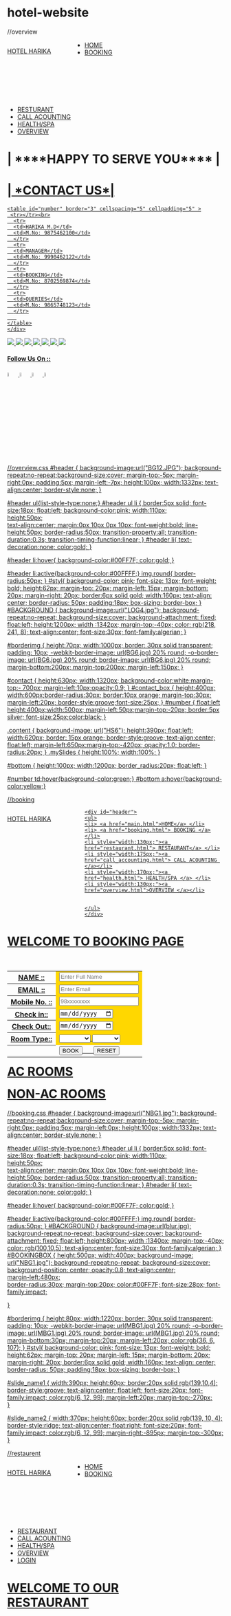 # hotel-website
//overview
<!doctype html>
<html>
<head>
<title>LOGIN PAGE</title>
<link href="overview.css" rel="stylesheet" type="text/css"/>

</head>
<body>

<div id="logo" style="height:150px;width:180px;float:left;"><a href="main.html">
<p id="styl">HOTEL HARIKA</p>
</div>

<div id="header">
<ul>
<li> <a href="main.html">HOME</a> </li>
<li> <a href="booking.html">BOOKING </a></li>
<li style="width:130px;"><a href="restaurant.html">RESTURANT</a> </li>
<li style="width:175px;"><a href="call_accounting.html"> CALL ACOUNTING </a></li>
<li style="width:170px;"><a href="health.html"> HEALTH/SPA </a></li>
<li style="width:130px;"><a href="overview.html">OVERVIEW </a></li>
</ul>
</div>

<div id= BACKGROUND>
 <h1 id="borderimg">| ****HAPPY TO SERVE YOU**** |</h1>

 <div id="contact">
    <div id="contact_box">
     <h1><u>| *CONTACT US*|</h1>

    <table id="number" border="3" cellspacing="5" cellpadding="5" >
     <tr></tr><br>
      <tr>
      <td>HARIKA M.D</td>
      <td>M.No: 9875462100</td>
      </tr>
      <tr>
      <td>MANAGER</td>
      <td>M.No: 9990462122</td>
      </tr>
      <tr>
      <td>BOOKING</td>
      <td>M.No: 8702569874</td>
      </tr>
      <tr>
      <td>QUERIES</td>
      <td>M.No: 9865748123</td>
      </tr>
       
    </table>
    </div>

   <div class="content">
   
  <img class="mySlides " src="over1.jpg" >
  <img class="mySlides " src="over2.jpg" >
  <img class="mySlides " src="over3.jpg" >
  <img class="mySlides " src="over4.jpg"  >
  <img class="mySlides " src="over5.jpg" >
  <img class="mySlides " src="pic17.jpg"  >
  <img class="mySlides " src="AC2.jpg"  >

   </div>
 <div id="bottom">
   <h4>Follow Us On :: <h4>
    <a href="#"><img src="fb.jpg" height="5%" width="5%"></a>
    <a href="#"><img src="google.jpg" height="5%" width="5%"></a>
    <a href="#"><img src="tw.jpg" height="5%" width="5%"></a>
   <a href="#"><img src="yoo.png" height="5%" width="5%"></a>
 </div>  

</div>

</div>
<script>

var myIndex = 0;
carousel();
   
function carousel()
 {
    var i;
    var x = document.getElementsByClassName("mySlides");
    for (i = 0; i < x.length; i++) {
       x[i].style.display = "none";  
    }
    myIndex++;
    if (myIndex > x.length) {myIndex = 1}    
    x[myIndex-1].style.display = "block";  
    setTimeout(carousel, 1000);    
  }

</script>


</body>
</html>


//overview.css
#header
{
   background-image:url("BG12.JPG"); background-repeat:no-repeat;background-size:cover;
  margin-top:-5px; margin-right:0px;  padding:5px;   margin-left:-7px;
  height:100px; width:1332px;
  text-align:center; border-style:none;
  }


#header ul{list-style-type:none;}
#header ul li
{
        border:5px solid; font-size:18px;
        float:left; background-color:pink;
        width:110px;     
        height:50px;   
        text-align:center;
        margin:0px 10px 0px 10px;
        font-weight:bold;
        line-height:50px;
        border-radius:50px;
        transition-property:all;
        transition-duration:0.3s;
        transition-timing-function:linear;
}
#header li{
        text-decoration:none;
        color:gold;
        }

#header li:hover{
                      background-color:#00FF7F;
                        color:gold;
                        }

#header li:active{background-color:#00FFFF;}
img.round{ border-radius:50px; }
#styl{
      background-color: pink; 
      font-size: 13px; font-weight: bold; 
      height:62px; margin-top: 20px; 
       margin-left: 15px;
       margin-bottom: 20px;
        margin-right: 20px;
         border:6px solid gold; 
        width:160px; text-align: center; 
        border-radius: 50px; 
        padding:18px; box-sizing: border-box;
    }
#BACKGROUND
{
    background-image:url("LOG4.jpg"); background-repeat:no-repeat;
  background-size:cover;
  background-attachment: fixed;
   float:left;
   height:1200px;
   width :1342px;
   margin-top:-40px;
    color: rgb(218, 241, 8);
   text-align:center;
font-size:30px; font-family:algerian;
}

#borderimg
{
    height:70px; width:1000px;
    border: 30px solid transparent;
     padding: 10px;
    -webkit-border-image: url(BG6.jpg) 20% round;
    -o-border-image: url(BG6.jpg) 20% round;
    border-image: url(BG6.jpg) 20% round;
    margin-bottom:200px;  margin-top:200px; 
    margin-left:150px;
}

#contact
{
    height:630px; width:1320px; background-color:white;margin-top:-    700px; margin-left:10px;opacity:0.9;
}
#contact_box
{
  height:400px; width:600px;border-radius:30px; 
   border:10px orange;   margin-top:30px; margin-left:20px;
   border-style:groove;font-size:25px;
}
#number
{   float:left
    height:400px;width:500px; margin-left:50px;margin-top:-20px;
   border:5px silver; font-size:25px;color:black;
}

.content
{
    background-image: url("HS6");
    height:390px;   float:left;
    width:620px;
    border: 15px orange;
    border-style:groove;
    text-align:center;
    float:left;
    margin-left:650px;margin-top:-420px;
    opacity:1.0;
    border-radius:20px;
 }
.mySlides
{
    height:100%;
    width:100%;
}
 
#bottom
{
   height:100px; width:1200px; border_radius:20px; float:left;
}

#number td:hover{background-color:green;}
#bottom a:hover{background-color:yellow;}

//booking

<html>
<head>
<title>BOOKING PAGE</title>
<link href="booking.css" rel="stylesheet" type="text/css"/>


</head>
<body>
  <div id="logo" style="height:150px;width:180px;float:left;"><a href="main.html">
   <p id="styl">HOTEL HARIKA</p>
    </div>
    
    <div id="header">
    <ul>
    <li> <a href="main.html">HOME</a> </li>
    <li> <a href="booking.html"> BOOKING </a></li>
    <li style="width:130px;"><a href="restaurant.html"> RESTAURANT</a> </li>
    <li style="width:175px;"><a href="call_accounting.html"> CALL ACOUNTING </a></li>
    <li style="width:170px;"><a href="health.html"> HEALTH/SPA </a> </li>
    <li style="width:130px;"><a href="overview.html">OVERVIEW </a></li>
    
    
    </ul>
    </div>

<div id= BACKGROUND>
<h1 id="borderimg">WELCOME TO BOOKING PAGE</h1>

  

  <div id="BOOKINGBOX">
 <form>

<table border="0" cellspacing="5" cellpadding="5" >
<tr></tr><br>
 <tr>
 <th >NAME :: </th>
 <td bgcolor="gold"><input type="text"  id="room" name="NAME1" placeholder="Enter Full Name"  required> </td>
 </tr>
<tr></tr>
<tr></tr>
 <tr>
 <th>EMAIL ::</th>
 <td bgcolor="gold"><input type="email" name ="email" id="email" placeholder="Enter Email" required></td>
 </tr>
<tr></tr>
<tr></tr>

<tr>
 <th>Mobile No. ::</th>
 <td bgcolor="gold"><input type="number" name ="text" id="room"  placeholder="98xxxxxxxx" required></td>
 </tr>
<tr></tr>
<tr></tr>

 <tr>
 <th >Check in:: </th>
 <td bgcolor="gold"><input type="date" id="room"  name="in" required> </td>
 </tr>
<tr></tr>
<tr></tr>
 <tr>
 <th>Check Out::</th>
 <td bgcolor="gold"><input type="date" id="room"  name ="out" required ></td>
 </tr>
<tr></tr>
<tr></tr>

<tr>
  <th>Room Type::</th>
  <td id="roomtype" bgcolor="gold"><select name ="dropdown" required >
  <option></option>
  <option>A/C</option>
  <option> Non A/C</option></select>
  <select name ="drpodown1" required>
  <option></option>
  <option >Single</option>
  <option >Double</option>
  <option >Three</option>
  </td>
  </tr>
 
  <tr><th></th>
<td><a href="payment.html"><input type="submit" id="sub"  value="BOOK" ></a> &nbsp&nbsp&nbsp&nbsp
<input type ="reset" id="sub" value="RESET" onclick="alert('Reset sucessfully enter again!!!')" ></td>
</tr>
<tr> </tr>

 </form>
 </table>
  </div>


<div id="slide_name1">
 <h1 style="margin-top:15px;"> AC ROOMS</h1>
<div>  

<div id="slide_name2">
 <h1 style="margin-top:15px;"> NON-AC ROOMS</h1>
</div>  


</div>
</body>
</html>

//booking.css
#header
{
   background-image:url("NBG1.jpg"); background-repeat:no-repeat;background-size:cover;
  margin-top:-5px; margin-right:0px;  padding:5px;   margin-left:0px;
  height:100px; width:1332px;
  text-align:center; border-style:none;
  }
 
#header ul{list-style-type:none;}
#header ul li
{
        border:5px solid; font-size:18px;
        float:left; background-color:pink;
        width:110px;     
	height:50px;   
	text-align:center;
	margin:0px 10px 0px 10px;
        font-weight:bold;
	line-height:50px;
	border-radius:50px;
	transition-property:all;
	transition-duration:0.3s;
	transition-timing-function:linear;
}
#header li{
	text-decoration:none;
	color:gold;
	}

#header li:hover{
		      background-color:#00FF7F;
			color:gold;
			}

#header li:active{background-color:#00FFFF;}
img.round{ border-radius:50px; }
#BACKGROUND
{
    background-image:url(blur.jpg); background-repeat:no-repeat;
  background-size:cover;
  background-attachment: fixed;
   float:left;
   height:800px;
   width :1340px;
   margin-top:-40px;
    color: rgb(100,10,5);
   text-align:center;
font-size:30px; font-family:algerian;
}
#BOOKINGBOX
{
   height:500px; width:400px;
   background-image: url("NBG1.jpg");
   background-repeat:no-repeat; background-size:cover;
   background-position: center;
   opacity:0.8;
    text-align:center;   
   margin-left:480px;     
   border-radius:30px;
   margin-top:20px;
   color:#00FF7F;
  font-size:28px;
  font-family:impact;
  
}

#borderimg
{
    height:80px; width:1220px;
    border: 30px solid transparent;
     padding: 10px;
    -webkit-border-image: url(MBG1.jpg) 20% round;
    -o-border-image: url(MBG1.jpg) 20% round;
    border-image: url(MBG1.jpg) 20% round;
    margin-bottom:30px;  margin-top:20px; 
    margin-left:20px;
   color:rgb(36, 6, 107);
}
#styl{
  background-color: pink; 
  font-size: 13px; font-weight: bold; 
  height:62px; margin-top: 20px; 
   margin-left: 15px;
   margin-bottom: 20px;
    margin-right: 20px;
     border:6px solid gold; 
    width:160px; text-align: center; 
    border-radius: 50px; 
    padding:18px; box-sizing: border-box;
}




 #slide_name1
 {
     width:390px;  height:60px;
     border:20px solid rgb(139,10,4);
     border-style:groove;
    text-align:center;
    float:left;
    font-size:20px;
   font-family:impact;
   color:rgb(6, 12, 99);
   margin-left:20px; margin-top:-270px;     
 }
 
 #slide_name2
 {
     width:370px;  height:60px;
     border:20px solid rgb(139, 10, 4);
     border-style:ridge;
    text-align:center;
    float:right;
    font-size:20px;
   font-family:impact;
   color:rgb(6, 12, 99);
   margin-right:-895px; margin-top:-300px;     
 }
 
 //restaurent
 <!doctype html>
<html>
<head>
<title>RESTAURANT PAGE</title>
<link href="restaurant.css" rel="stylesheet" type="text/css"/>

<script>
   
    function f1( ){ document.getElementById("borderimg").style.color="white";} 
    function f2( ){ document.getElementById("borderimg").style.color="gold"; }
    function f3( ){ document.getElementById("about1").style.color="blue";} 
    function f4( ){ document.getElementById("about1").style.color="orange"; }
    function f5( ){ document.getElementById("hotel").style.color="gold";} 
    function f6( ){ document.getElementById("hotel").style.color="blue"; }
    
	function ff( ){ document.getElementById("note").innerHTML="...";}
	function ff1( ){ document.getElementById("note").innerHTML="BUY 2 FOR Rs.400";} 
	function ff2( ){ document.getElementById("note").innerHTML="| ***BUY COMBO FOR Rs.450" ; }
    function ff3( ){ document.getElementById("note").innerHTML="| *** BUY 2 FOR Rs.550" ;} 
	function ff4( ){ document.getElementById("note").innerHTML="| *** BUY FOR Rs.400" ;}
    function ff5( ){ document.getElementById("note").innerHTML="| *** BUY FOR Rs.600" ;}
	function ff6( ){ document.getElementById("note").innerHTML="| *** BUY FOR Rs.450" ;}
    function ff7( ){ document.getElementById("note").innerHTML="| *** BUY FOR Rs.550";}
	function ff8( ){ document.getElementById("note").innerHTML="| *** BUY FOR Rs.400" ; }
   
  </script>


</head>
<body>

<div id="logo" style="height:150px;width:180px;float:left;"><a href="main.html">
  <p id="styl">HOTEL HARIKA</p>
</div>

<div id="header">
<ul>
<li> <a href="main.html">HOME</a> </li>
<li> <a href="booking.html">BOOKING </a></li>
<li style="width:130px;"><a href="restaurant.html">RESTAURANT</a> </li>
<li style="width:175px;"><a href="call_accounting.html"> CALL ACOUNTING </a></li>
<li style="width:170px;"><a href="health.html"> HEALTH/SPA </a></li>
<li style="width:130px;"><a href="overview.html">OVERVIEW </a></li>
<li><a href="login.html">LOGIN</a></li>

</ul>
</div>

<div id= BACKGROUND>
<h1 id="borderimg" onmouseover="f1()" onmouseout="f2()">WELCOME TO OUR<br>RESTAURANT<br></h1>
       <h3 style="margin-right:10px;margin-top:370px;" id="BEST">" Best In The City " </h3>


   <div id="ABOUT_US">
       <div id="about"><h2 style="font-family:algerian;color:orange;" id="about1" onmouseover="f3()"  onmouseout="f4()">"ABOUT US"</h2>
        <h4> Restaurant is a place for simplicity with Elegance. Good food, good beer, and good service. Simple is the name of the game, and we�re good at finding it in all the right places, even in your dining experience.
		We�re the group from <b id="hotel" onmouseover="f5()"  onmouseout="f6()">'HOTEL HARIKA'</b>... who make simply AWSOME food possible. Come join us and see what simplicity tastes like.</h4>
          <div id="IMG">
              <img src="kabob.jpg" id="img1" height="100%" width="100%">
              <img src="radish.jpg" id="img1" height="100%" width="100%">
              <img src="r9.jpg" id="img1" height="100%" width="100%">
              <img src="limes.jpg" id="img1" height="100%" width="100%">
          </div>
        </div>
    </div>

 <div id="PRICE">
    <div id="price_tag">
  <h1 style="margin-top:140px;font-size:70px;"><u id="p_id" onmouseover="f7()" onmouseout="f8()">"GREAT AFFORDABLE PRICE"</u></h1>
  <h2 style="color:purple;margin-left:500px;margin-top:350px;font-size:50px" onmouseover="f7()" onmouseout="f8()">With Attractive Combo Offers!</h2>
    </div>
 </div>
 
  
  <div id="price_menu">
   
    <div id="menu1">
        <img src="food5.jpg" id="menu_img" height="80%" width="100%" onmouseover="ff1()" onmouseout="ff()" >
        <h5 class="NAME"><u>Burger king:Rs.200/-</h5>
    </div>   
	
    <div id="menu1">
        <img src="f4.jpg" id="menu_img" height="80%" width="100%" onmouseover="ff2()" onmouseout="ff()">
        <h5 class="NAME"><u>Mutton Biryani:Rs.300/-</h5>
    </div>  

   <div id="menu1">
        <img src="food2.jpg" id="menu_img" height="80%" width="100%" onmouseover="ff3()" onmouseout="ff()">
        <h5 class="NAME"><u>Mexican Fries:Rs.380/-</h5>
    </div>  

    <div id="menu1">
        <img src="food3.jpg" id="menu_img" height="80%" width="100%" onmouseover="ff4()" onmouseout="ff()">
        <h5 class="NAME"><u>Delicios Delight:Rs.400/-</h5>
    </div>
 
    <div id="menu2">
        <img src="food4.jpg" id="menu_img" height="80%" width="100%" onmouseover="ff5()" onmouseout="ff()">
        <h5 class="NAME"><u>Non-Veg Combo:Rs.550/-</h5>
    </div>  
    <div id="menu2">
        <img src="food8.jpg" id="menu_img" height="80%" width="100%" onmouseover="ff6()" onmouseout="ff()">
        <h5 class="NAME"><u>Chicken Wings:Rs.450/-</h5>
    </div>  
    <div id="menu2">
        <img src="kabob.jpg" id="menu_img" height="80%" width="100%" onmouseover="ff7()" onmouseout="ff()">
        <h5 class="NAME"><u>Afghani Kabab:Rs.550/-</h5>
    </div>  
    <div id="menu2">
        <img src="s2.jpg" id="menu_img" height="80%" width="100%" onmouseover="ff8()" onmouseout="ff()">
        <h5 class="NAME"><u>Kadhi Pakoda:Rs.250/-</h5>
     </div>  
      
	  <p style="color:blue;font-size:25px bold; margin-top:5px; float:left; margin-left:5px; font-family:calibri;" id="note"> </p>
	  
   </div>

   <div id="DISH">
    <div id="dish_tag">
  <h1 style="margin-top:0px;font-size:80px;">"OUR <u>FEATURED</u> DISHES <u>MENU"</h1>
    </div>
  </div>
  
    <div id="dish1">
      <div id="dish1_det">
      <h2 style="color:purple;font-family:algerian;">*Have A Look<br>On Our Dishes* ::</h2>
      <h4>Each food is handmade at the crack of dawn, using only the simplest of ingredients to bring out
         smells and flavors that beckon the whole block. Stop by anytime and experience simplicity at its finest.</h4>
        </div>
 
        <div class="content">
   
       <img class="mySlides " src="slider1.jpg" >
       <img class="mySlides " src="slider2.jpg" >
       <img class="mySlides " src="slider3.jpg" >
       <img class="mySlides " src="food1.jpg" >
       <img class="mySlides " src="food6.jpg" >

       </div>
      
     </div>

    <div id="SERVICE">
    <div id="service_tag">
   <h1 style="margin-top:0px;font-size:80px;color:gold">"ENJOY OUR    <u>*SERVICE*</u>ANY TIME<h1>           
      <h2 style="color:black;font-size:60px;"><u>With ROOM SERVICE Available also!!!</h2>
    </div>
  </div> 
   

 </div>
</div>  

<script>
var myIndex = 0;
carousel();         
function carousel()
 {
    var i;
    var x = document.getElementsByClassName("mySlides");
    for (i = 0; i < x.length; i++) {
       x[i].style.display = "none";  
    }
    myIndex++;
    if (myIndex > x.length) {myIndex = 1}    
    x[myIndex-1].style.display = "block";  
    setTimeout(carousel, 1000);    
  }
</script>

</body>
</html>

//restaurent.css
#header
{
   background-image:url("BG19.jpg"); background-repeat:no-repeat;background-size:cover;
  margin-top:-5px; margin-right:0px;  padding:5px;   margin-left:0px;
  height:100px; width:1332px;
  text-align:center; border-style:none;
  }
 
#header ul{list-style-type:none;}
#header ul li
{
        border:5px solid; font-size:18px;
        float:left; background-color:pink;
        width:110px;     
	height:50px;   
	text-align:center;
	margin:0px 10px 0px 10px;
        font-weight:bold;
	line-height:50px;
	border-radius:50px;
	transition-property:all;
	transition-duration:0.3s;
	transition-timing-function:linear;
}
#header li{
	text-decoration:none;
	color:gold;
	}

#header li:hover{
		      background-color:#00FF7F;
			color:gold;
			}

#header li:active{background-color:#00FFFF;}
img.round{ border-radius:50px; }
#styl{
  background-color: pink; 
  font-size: 13px; font-weight: bold; 
  height:62px; margin-top: 20px; 
   margin-left: 15px;
   margin-bottom: 20px;
    margin-right: 20px;
     border:6px solid gold; 
    width:160px; text-align: center; 
    border-radius: 50px; 
    padding:18px; box-sizing: border-box;
}
#BACKGROUND
{
    background-image:url("RBG1.jpg"); background-repeat:no-repeat;
  background-size:cover;  background-attachment: fixed;
  
   float:left;
   height:1150px;
   width :1342px;
   margin-top:-40px;
    color: yellow;
   text-align:center;
  font-size:30px; font-family:algerian;
}


#borderimg
{
    height:150px; width:600px; float:left;
    border: 30px solid transparent;
     padding: 10px;
    -webkit-border-image: url(BG23.jpg) 20% round;
    -o-border-image: url(BG23.jpg) 20% round;
    border-image: url(BG23.jpg) 20% round;
    margin-bottom:30px;  margin-top:100px; 
    margin-left:300px;    
}
#BEST{
        position:relative;
        animation: mymoves 12s infinite;margin-bottom:100px;
}

 @keyframes mymoves 
  {  
     0%  {left: 0px;}
     25% {left:500px;color:orange;}
     75% {left:-600px;color:white;}
     100%{left: 0px; color:gold;}
   }

#ABOUT_US
{
    height:600px; width:1320px; background-color:white;margin-    top:120px; margin-left:10px;
    
 }

#about
{
  height:550px; width:650px; font-family:calibri;color:black;
  text-align:left; margin-top:30px;margin-bottom:80px;float:left;
   margin-left:30px;
}
#IMG{
       height:500px; width:500px;float:right;margin-right:-650px;
        margin-top:-430px;
}
#img1{height:200px; width:200px; border:3px; border-color:blue; margin:5px 5px 5px 5px;}

#PRICE
 {
    height:1350px; width:1342px;margin-top:-40px;
   background-image:url("RBG2.jpg"); background-repeat:no-repeat;
  background-size:cover;  background-attachment: fixed;
 }

#price_tag
{
   height:500px; width:1200px; float:left;margin-left:80px;
   color:white; margin-top:-80px;
}

#price_menu
{
    height:700px; width:1320px; background-color:white;margin-top:-700px; margin-left:10px;
  
}

#menu1
{
   float:left; 
   height:250px; width:280px; margin:20px 20px 25px 10px;
    font-family:algeriun; color:orange;
     border:10px grey;
     border-style:inset;
}
#menu2
{
   float:left; 
   height:250px; width:280px; margin:20px 20px 25px 10px;
    font-family:algeriun; color:orange;
     border:10px grey;
     border-style:inset;
}

.NAME
{
     margin-top:-0px;
 }


#DISH
 {
    height:1350px; width:1342px;margin-top:0px;
   background-image:url("r9.jpg"); background-repeat:no-repeat;
  background-size:cover;  background-attachment: fixed;
 }

#dish_tag
{
   height:500px; width:1200px; float:left;margin-left:80px;
   color:white; margin-top:400px;
}

#dish1
{
    height:500px; width:1320px; background-color:white;margin-top:-700px; margin-left:10px;  
}

#dish1_det
{
   height:400px;   float:left; font-family:calibri;
    width:600px;    color: black; margin-left:0px;margin-top:-200px;
}
.content
{
    height:350px;   float:left;
    width:550px;       margin-top:-200px;
    border: 20px orange;
    border-style:groove;
    text-align:center;
    float:left;
    margin-left:90px;
    opacity:1.0;
    border-radius:20px;
 }
.mySlides
{
    height:100%;
    width:100%;
}


#SERVICE
 {
    height:680px; width:1342px;margin-top:0px;
   background-image:url("pic16.jpg"); background-repeat:no-repeat;
  background-size:cover;  background-attachment: fixed;
 }

#service_tag
{
   height:500px; width:1200px; float:left;margin-left:80px;
   color:white; margin-top:200px;
}

#menu:hover{background-color:none;opacity:0.9;
              border-radius:30px; }
#menu_img:hover{height:100%;}

#img1:hover{background-color:none;opacity:0.9;
             border-radius:40px; }
#borderimg:active{background-color:hotpink;}

.content:hover{height:380px; width:550px; border-radius:60px}


//health
<!doctype html>
<html>
<head>
<title>HEALTH AND SPA</title>
<link href="health.css" rel="stylesheet" type="text/css"/>

 <script>
   
    function f1( ){ document.getElementById("borderimg").style.color="gold"; }
    function f2( ){ document.getElementById("borderimg").style.color="orange"; }
   
  </script>

</head>
<body>

<div id="logo" style="height:150px;width:180px;float:left;"><a href="main.html">
   <p id="styl">HOTEL HARIKA</p>
</div>

<div id="header">
<ul>
<li> <a href="main.html">HOME</a> </li>
<li> <a href="booking.html"> BOOKING </a></li>
<li style="width:130px;"><a href="restaurant.html"> RESTAURANT</a> </li>
<li style="width:175px;"><a href="call_accounting.html"> CALL ACOUNTING </a><</li>
<li style="width:170px;"><a href="health.html"> HEALTH/SPA </a></li>
<li style="width:130px;"><a href="overview.html">OVERVIEW </a></li>
<li><a href="login.html">LOGIN</a></li>

</ul>
</div>


<div id="START">
 <h1 id="borderimg" onmouseover="f1()" onmouseout="f2()" >HOTEL HARIKA'S<br> SPA <br> & <br>GYMNASIUM</h1> 
</div>

<div id="GYM">
   
   <div id="GYMPARA1">
       <h1 style="color:gold;font-family:algerian;margin-top:300px;"><u>"HOTEL HARIKA'S GYMNASIUM</u></h1>
       <h3 style="color:gold;font-family:algerian;margin-top:90px;margin-left:100px;">"YOUR FITNESS IS OUR AIM!!"</h3>
    
   </div>
</div>


<div id="SPA">
   
   <div ID="SPA1">
       <h1 style="color:gold;font-family:algerian;margin-top:300px;margin-left:-100px;"><u>|SPA SERVICES|</u></h1>
       <h3 style="color:gold;font-family:algerian;margin-top:10px;margin-left:300px;">"YOUR HEALTH & BEAUTY IS OUR CONCERN"</h3>
    
   </div>
   <br><br>
   <br><br>
     
   <div id="SPABOX1">
  
      <div id="SPABOXIMG1">
             <img src="SPA10.jpg" height="100%" width="100%";>
	  </div>
  
      

</body>
</html>

//health.css
#header
{
   background-image:url("11.jpg"); background-repeat:no-repeat;background-size:cover;
  margin-top:-5px; margin-right:0px;  padding:5px;   margin-left:0px;
  height:100px; width:1332px;
  text-align:center; border-style:none;
  }
 
#header ul{list-style-type:none;}
#header ul li
{
        border:5px solid; font-size:18px;
        float:left; background-color:pink;
        width:110px;     
	height:50px;   
	text-align:center;
	margin:0px 10px 0px 10px;
        font-weight:bold;
	line-height:50px;
	border-radius:50px;
	transition-property:all;
	transition-duration:0.3s;
	transition-timing-function:linear;
}
#header li{
	text-decoration:none;
	color:gold;
	}

#header li:hover{
		      background-color:#00FF7F;
			color:gold;
			}

#header li:active{background-color:#00FFFF;}
img.round{ border-radius:50px; }
#styl{
  background-color: pink; 
  font-size: 13px; font-weight: bold; 
  height:62px; margin-top: 20px; 
   margin-left: 15px;
   margin-bottom: 20px;
    margin-right: 20px;
     border:6px solid gold; 
    width:160px; text-align: center; 
    border-radius: 50px; 
    padding:18px; box-sizing: border-box;
}
#START
{
    background-image:url(SPAB3.jpg); background-repeat:no-repeat;
   background-size:cover;  background-attachment:fixed; background-position:right; 
   float:left;
   height:1120px;
   width :1342px;
   margin-top:-40px;
    color: rgb(240, 240, 234);
   text-align:center;
  font-size:28px;
}

#borderimg
{
    height:400px; width:400px; float:left;
    border: 30px solid transparent;
     padding: 10px;
    
    border-image: url(BG23.jpg) 50 round;
    margin-bottom:30px;  margin-top:100px; 
    margin-left:800px;    
}

#startBOX
{
    float:left; margin-left:15px;
  height:550px; width:1305px; margin-top:50px;
  background-color:white; color:black;
}
#startBOXIMG
{
    float:right; margin-top:60px;margin-right:10px;
  height:400px; width:500px;border:10px brown;
  border-style:groove;
}
#startBOXPARA
{
    float:left; margin-top:60px; margin-left:10px;
  height:400px; width:730px;border:10px brown;
  border-style:groove;
}
#GYM
{
    background-image:url("HS5.jpg"); background-repeat:no-repeat;
   background-size:cover;  background-attachment: fixed;
  
   float:left;
   height:1500px;
   width :1342px;
   margin-top:-40px;
    color: rgb(66, 3, 3);
   text-align:center;
  font-size:30px;
}

#GYMBOX
{
    float:left; margin-left:15px;
  height:650px; width:1305px; margin-top:300px;
  background-color:white; color:black;
}
#GYMBOXIMG
{
    float:right; margin-top:50px;margin-right:10px;
  height:530px; width:600px;border:10px brown;
  border-style:groove;
}
#GYMBOXPARA
{
    float:left; margin-top:50px; margin-left:10px;
  height:530px; width:600px;border:10px brown;
  border-style:groove; font-size:24px;
}

.content
{
    border: 5px orange;
    border-style:groove;   height:520px; width:590px;
    float:left;
    border-radius:20px;
 }
.mySlides
{
    height:100%;
    width:100%;
}

#SPA
{
    background-image:url("SPA2.jpg"); background-repeat:no-repeat;
   background-size:cover;  background-attachment: fixed;
}
#SPA1{
  float:center;
  height:2300px;
  width :1342px;
  margin-top:0px;
   color: rgb(250, 246, 10);
  text-align:center;
 font-size:40px;
}

#SPABOX1
{
  margin-left:15px;
  height:200px; width:1320px; margin-top:200px;
  background-color:rgb(255, 148, 148); color:black;
  border-radius: 30px;
}
#SPABOXIMG1
{
     margin-top:30px;
  height:475px; width:1300px;border:10px orange;
  border-style:groove;  border-radius:30px;
}
